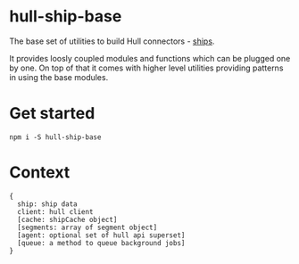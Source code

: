 # hull-ship-base

The base set of utilities to build Hull connectors - [ships](https://www.hull.io/docs/apps/ships/).

It provides loosly coupled modules and functions which can be plugged one by one.
On top of that it comes with higher level utilities providing patterns in using the base modules.

# Get started

`npm i -S hull-ship-base`


# Context
```
{
  ship: ship data
  client: hull client
  [cache: shipCache object]
  [segments: array of segment object]
  [agent: optional set of hull api superset]
  [queue: a method to queue background jobs]
}

```
